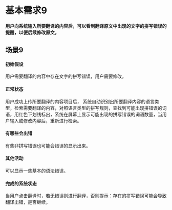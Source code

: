 # 基本需求9
#### 用户向系统输入所要翻译的内容后，可以看到翻译原文中出现的文字的拼写错误的提醒，以便后续修改原文。

## 场景9
#### 初始假设 
用户需要翻译的内容中存在文字的拼写错误，用户需要修改。

#### 正常状态
用户成功上传所要翻译的内容项目后， 系统自动识别出所要翻译内容的语言类型，检索需要翻译的内容，对照语言类型的拼写规则，查找到可能出现拼错误的词语，用红色下划线标出，系统在屏幕上显示可能出现的拼写错误的词语数量，当用户输入或修改内容后，重新进行检索。
 
#### 有哪些会出错
有些非拼写错误也可能会错误的显示出来。
   
#### 其他活动
可以显示一些基本的语法错误。

#### 完成的系统状态
当用户点击翻译时，若无错误则进行翻译，否则提示：存在的拼写错误可能会导致翻译出错，是否继续。
